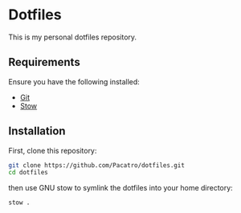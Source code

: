# Dotfiles

This is my personal dotfiles repository.

## Requirements

Ensure you have the following installed:

- [Git](https://git-scm.com/)
- [Stow](https://www.gnu.org/software/stow/)

## Installation

First, clone this repository:

```bash
git clone https://github.com/Pacatro/dotfiles.git
cd dotfiles
```

then use GNU stow to symlink the dotfiles into your home directory:

```bash
stow .
```
